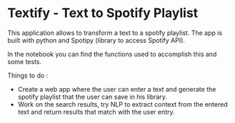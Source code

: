 # Textify - Text to Spotify Playlist

This application allows to transform a text to a spotify playlist.
The app is built with python and Spotipy (library to access Spotify API).

In the notebook you can find the functions used to accomplish this and some tests. 

Things to do : 
- Create a web app where the user can enter a text and generate the spotify playlist that the user can save in his library.
- Work on the search results, try NLP to extract context from the entered text and return results that match with the user entry.